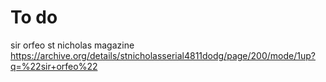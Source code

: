 # To do

sir orfeo
st nicholas magazine https://archive.org/details/stnicholasserial4811dodg/page/200/mode/1up?q=%22sir+orfeo%22
